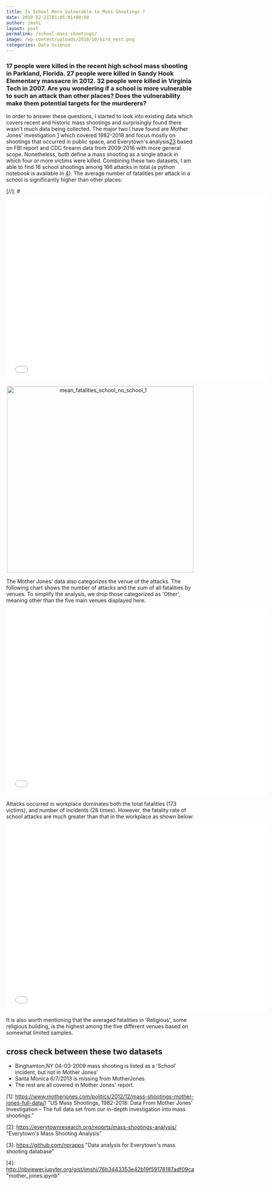 ```yaml
---
title: Is School More Vulnerable to Mass Shootings ?
date: 2018-02-21T01:05:01+00:00
author: jmshi
layout: post
permalink: /school-mass-shootings/
image: /wp-content/uploads/2016/10/bird_nest.png
categories: Data Science
---
```



### 17 people were killed in the recent high school mass shooting in Parkland, Florida. 27 people were killed in Sandy Hook Elementary massacre in 2012. 32 people were killed in Virginia Tech in 2007. Are you wondering if a school is more vulnerable to such an attack than other places? Does the vulnerability make them potential targets for the murderers?  

In order to answer these questions, I started to look into existing data which covers recent and historic mass shootings and surprisingly found there wasn't much data being collected. The major two I have found are Mother Jones' investigation [1](#1) which covered 1982-2018 and focus mostly on shootings that occurred in public space, and Everytown's analysis[2](#2)[3](#3) based on FBI report and CDC firearm data from 2009-2016 with more general scope. Nonetheless, both define a mass shooting as a single attack in which four or more victims were killed. Combining these two datasets, I am able to find 16 school shootings among 166 attacks in total (a python notebook is available in [4](#4)). The average number of fatalities per attack in a school is significantly higher than other places:

[//]: # <iframe width="700" height="500" frameborder="0" scrolling="no" src="//plot.ly/~jmshi/8.embed"></iframe>

<div>
   <a href="https://plot.ly/~jmshi/8/?share_key=lZtunbhrWLIgHwGdU4fPhT" target="_blank" title="mean_fatalities_school_no_school_1" style="display: block; text-align: center;"><img src="https://plot.ly/~jmshi/8.png?share_key=lZtunbhrWLIgHwGdU4fPhT" alt="mean_fatalities_school_no_school_1" style="max-width: 100%;width: 500px;"  width="500" onerror="this.onerror=null;this.src='https://plot.ly/404.png';" /></a>
       <script data-plotly="jmshi:8" sharekey-plotly="lZtunbhrWLIgHwGdU4fPhT" src="https://plot.ly/embed.js" async></script>
</div>

The Mother Jones' data also categorizes the venue of the attacks. The following chart shows the number of attacks and the sum of all fatalities by venues. To simplify the analysis, we drop those categorized as 'Other', meaning other than the five main venues displayed here. 

<iframe width="700" height="500" frameborder="0" scrolling="no" src="//plot.ly/~jmshi/6.embed"></iframe>


Attacks occurred in workplace dominates both the total fatalities (173 victims), and number of incidents (28 times). However, the fatality rate of school attacks are much greater than that in the workplace as shown below:

<iframe width="700" height="500" frameborder="0" scrolling="no" src="//plot.ly/~jmshi/4.embed"> </iframe>

It is also worth mentioning that the averaged fatalities in 'Religious', some religious building, is the highest among the five different venues based on somewhat limited samples. 





## cross check between these two datasets

* Binghamton,NY 04-03-2009 mass shooting is listed as a 'School' incident, but not in Mother Jones'
* Santa Monica 6/7/2013 is missing from MotherJones
* The rest are all covered in Mother Jones' report. 

<a id="1"></a> [1]: https://www.motherjones.com/politics/2012/12/mass-shootings-mother-jones-full-data/) 
"US Mass Shootings, 1982-2018: Data From Mother Jones’ Investigation - The full data set from our in-depth investigation into mass shootings."


<a id="2"></a> [2]: https://everytownresearch.org/reports/mass-shootings-analysis/  
"Everytown's Mass Shooting Analysis"


<a id="3"></a> [3]: https://github.com/nprapps 
"Data analysis for Everytown's mass shooting database"


<a id="4"></a> [4]: http://nbviewer.jupyter.org/gist/jmshi/76b3443353e42b19f59178187adf09ca 
"mother_jones.ipynb"

